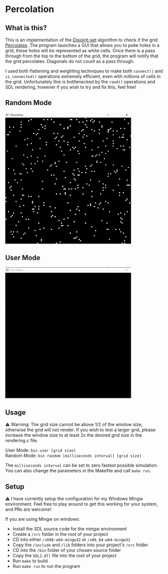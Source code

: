 # Percolation

## What is this?

This is an implementation of the [Disjoint-set](https://en.wikipedia.org/wiki/Disjoint-set_data_structure) algorithm to check if the grid [Percolates](https://en.wikipedia.org/wiki/Percolation_theory). The program launches a GUI that allows you to poke holes in a grid, these holes will be represented as white cells. Once there is a pass through from the top to the bottom of the grid, the program will notify that the grid percolates. Diagonals do not count as a pass through.

I used both flattening and weighting techniques to make both `connect()` and `is_connected()` operations extremely efficient, even with millions of cells in the grid. Unfortunately this is bottlenecked by the `rand()` operations and SDL rendering, however if you wish to try and fix this, feel free!

<h2>Random Mode</h2>
<img src="./screenshots/Percolation Random.gif" alt="Percolation User Mode" style="width: 400px;" />

<h2>User Mode</h2>
<img src="./screenshots/Percolation User.gif" alt="Percolation User Mode" style="width: 400px;" />

## Usage

⚠ Warning: The grid size cannot be above 1/2 of the window size, otherwise the grid will not render. If you wish to test a larger grid, please increase the window size to at least 2x the desired grid size in the rendering.c file.

User Mode: `bin user [grid size]`\
Random Mode: `bin random [milliseconds interval] [grid size]`

The `milliseconds interval` can be set to zero fastest possible simulation.
You can also change the parameters in the Makefile and call `make run`.

## Setup

⚠ I have currently setup the configuration for my Windows Mingw environment. Feel free to play around to get this working for your system, and PRs are welcome!

If you are using Mingw on windows:

- Install the SDL source code for the mingw environment
- Create a `/src` folder in the root of your project
- CD into either `/i686-w64-mingw32` or `/x86_64-w64-mingw32`
- Copy the `/include` and `/lib` folders into your project's `/src` folder
- CD into the `/bin` folder of your chosen source folder
- Copy the `SDL2.dll` file into the root of your project
- Run `make` to build
- Run `make run` to run the program
